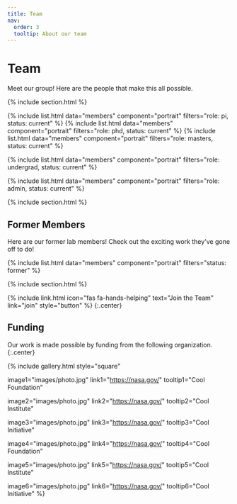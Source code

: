 ```yaml
---
title: Team
nav:
  order: 3
  tooltip: About our team
---
```


# <i class="fas fa-users"></i>Team

Meet our group! Here are the people that make this all possible.

{% include section.html %}

{%
  include list.html
  data="members"
  component="portrait"
  filters="role: pi, status: current"
%}
{%
  include list.html
  data="members"
  component="portrait"
  filters="role: phd, status: current"
%}
{%
  include list.html
  data="members"
  component="portrait"
  filters="role: masters, status: current"
%}

{%
  include list.html
  data="members"
  component="portrait"
  filters="role: undergrad, status: current"
%}

{%
  include list.html
  data="members"
  component="portrait"
  filters="role: admin, status: current"
%}

{% include section.html %}

## Former Members
Here are our former lab members! Check out the exciting work they've gone off to do!

{%
  include list.html
  data="members"
  component="portrait"
  filters="status: former"
%}

{% include section.html %}

{% include link.html icon="fas fa-hands-helping" text="Join the Team" link="join" style="button" %}
{:.center}

## Funding

Our work is made possible by funding from the following organization.
{:.center}

{%
  include gallery.html
  style="square"

  image1="images/photo.jpg"
  link1="https://nasa.gov/"
  tooltip1="Cool Foundation"

  image2="images/photo.jpg"
  link2="https://nasa.gov/"
  tooltip2="Cool Institute"

  image3="images/photo.jpg"
  link3="https://nasa.gov/"
  tooltip3="Cool Initiative"

  image4="images/photo.jpg"
  link4="https://nasa.gov/"
  tooltip4="Cool Foundation"

  image5="images/photo.jpg"
  link5="https://nasa.gov/"
  tooltip5="Cool Institute"

  image6="images/photo.jpg"
  link6="https://nasa.gov/"
  tooltip6="Cool Initiative"
%}
